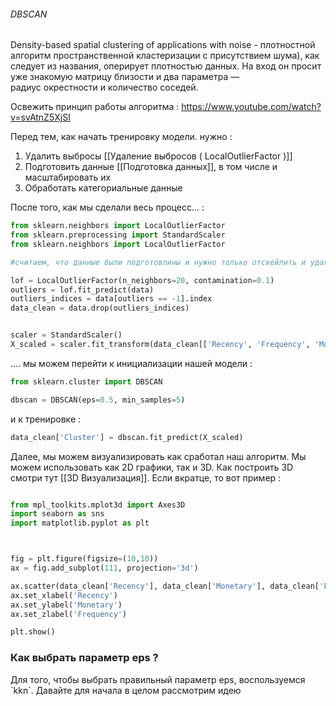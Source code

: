 <h6>DBSCAN</h6>
Density-based spatial clustering of applications with noise - плотностной алгоритм пространственной кластеризации с присутствием шума), как следует из названия, оперирует плотностью данных. На вход он просит уже знакомую матрицу близости и два параметра — радиус окрестности и количество соседей.

Освежить принцип работы алгоритма : https://www.youtube.com/watch?v=svAtnZ5XjSI

Перед тем, как начать тренировку модели. нужно : 
1)  Удалить выбросы [[Удаление выбросов ( LocalOutlierFactor )]]
2) Подготовить данные [[Подготовка данных]], в том числе и масштабировать их
3) Обработать категориальные данные 

После того, как мы сделали весь процесc... : 

```python
from sklearn.neighbors import LocalOutlierFactor
from sklearn.preprocessing import StandardScaler
from sklearn.neighbors import LocalOutlierFactor

#считаем, что данные были подготовлины и нужно только отскейлить и удалить выбросы

lof = LocalOutlierFactor(n_neighbors=20, contamination=0.1)
outliers = lof.fit_predict(data)
outliers_indices = data[outliers == -1].index
data_clean = data.drop(outliers_indices)


scaler = StandardScaler()
X_scaled = scaler.fit_transform(data_clean[['Recency', 'Frequency', 'Monetary']])
```

.... мы можем перейти к инициализации нашей модели : 

```python 
from sklearn.cluster import DBSCAN

dbscan = DBSCAN(eps=0.5, min_samples=5)
```

и к тренировке : 

```python
data_clean['Cluster'] = dbscan.fit_predict(X_scaled)
```

Далее, мы можем визуализировать как сработал наш алгоритм. Мы можем использовать как 2D графики, так и 3D. Как построить 3D смотри тут [[3D Визуализация]]. Если вкратце, то вот пример : 

```python

from mpl_toolkits.mplot3d import Axes3D
import seaborn as sns
import matplotlib.pyplot as plt



fig = plt.figure(figsize=(10,10))
ax = fig.add_subplot(111, projection='3d')

ax.scatter(data_clean['Recency'], data_clean['Monetary'], data_clean['Frequency'], c=data_clean['Cluster'])
ax.set_xlabel('Recency')
ax.set_ylabel('Monetary')
ax.set_zlabel('Frequency')

plt.show()

```

<h3>Как выбрать параметр eps ? </h3>
Для того, чтобы выбрать правильный параметр eps, воспользуемся `kkn`.
Давайте для начала в целом рассмотрим идею 


